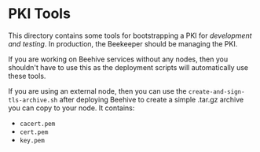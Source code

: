 # PKI Tools

This directory contains some tools for bootstrapping a PKI for _development and testing_. In production,
the Beekeeper should be managing the PKI.

If you are working on Beehive services without any nodes, then you shouldn't have to use this as the
deployment scripts will automatically use these tools.

If you are using an external node, then you can use the `create-and-sign-tls-archive.sh` after deploying
Beehive to create a simple .tar.gz archive you can copy to your node. It contains:
* `cacert.pem`
* `cert.pem`
* `key.pem`

